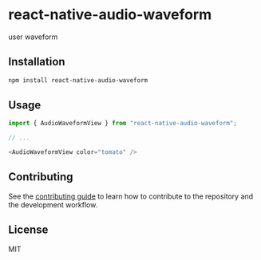 # react-native-audio-waveform

user waveform

## Installation

```sh
npm install react-native-audio-waveform
```

## Usage

```js
import { AudioWaveformView } from "react-native-audio-waveform";

// ...

<AudioWaveformView color="tomato" />
```

## Contributing

See the [contributing guide](CONTRIBUTING.md) to learn how to contribute to the repository and the development workflow.

## License

MIT
